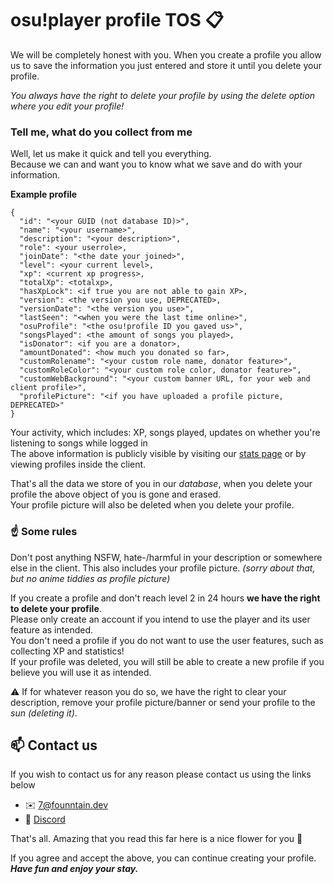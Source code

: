 # osu!player profile TOS 📋
We will be completely honest with you. When you create a profile you allow us to save the information you just entered and store it until you delete your profile.

*You always have the right to delete your profile by using the delete option where you edit your profile!*

### Tell me, what do you collect from me 
Well, let us make it quick and tell you everything.  
Because we can and want you to know what we save and do with your information.

**Example profile**
```
{
  "id": "<your GUID (not database ID)>",
  "name": "<your username>",
  "description": "<your description>",
  "role": <your userrole>,
  "joinDate": "<the date your joined>",
  "level": <your current level>,
  "xp": <current xp progress>,
  "totalXp": <totalxp>,
  "hasXpLock": <if true you are not able to gain XP>,
  "version": <the version you use, DEPRECATED>,
  "versionDate": "<the version you use>",
  "lastSeen": "<when you were the last time online>",
  "osuProfile": "<the osu!profile ID you gaved us>",
  "songsPlayed": <the amount of songs you played>,
  "isDonator": <if you are a donator>,
  "amountDonated": <how much you donated so far>,
  "customRolename": "<your custom role name, donator feature>",
  "customRoleColor": "<your custom role color, donator feature>",
  "customWebBackground": "<your custom banner URL, for your web and client profile>",
  "profilePicture": "<if you have uploaded a profile picture, DEPRECATED>"
}
```
Your activity, which includes: XP, songs played, updates on whether you're listening to songs while logged in  
The above information is publicly visible by visiting our [stats page](https://stats.founntain.dev) or by viewing profiles inside the client.

That's all the data we store of you in our *database*, when you delete your profile the above object of you is gone and erased.  
Your profile picture will also be deleted when you delete your profile.

### ☝️ Some rules
Don't post anything NSFW, hate-/harmful in your description or somewhere else in the client. This also includes your profile picture. *(sorry about that, but no anime tiddies as profile picture)*  

If you create a profile and don't reach level 2 in 24 hours **we have the right to delete your profile**.  
Please only create an account if you intend to use the player and its user feature as intended.  
You don't need a profile if you do not want to use the user features, such as collecting XP and statistics!  
If your profile was deleted, you will still be able to create a new profile if you believe you will use it as intended.  

⚠️ If for whatever reason you do so, we have the right to clear your description, remove your profile picture/banner or send your profile to the *sun (deleting it)*.

## 📫 Contact us
If you wish to contact us for any reason please contact us using the links below
- ✉️ 7@founntain.dev
- 📣 [Discord](https://discord.gg/RJQSc5B)

That's all. Amazing that you read this far here is a nice flower for you 🌺

If you agree and accept the above, you can continue creating your profile.  
***Have fun and enjoy your stay.***
